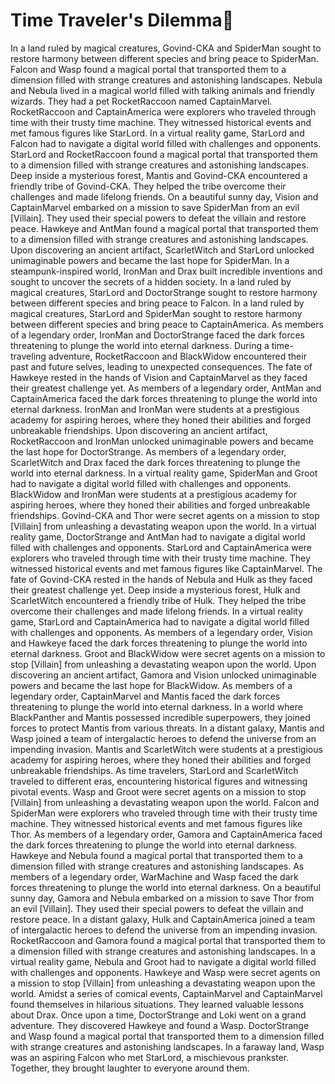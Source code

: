 # Time Traveler's Dilemma:rocket:

In a land ruled by magical creatures, Govind-CKA and SpiderMan sought to restore harmony between different species and bring peace to SpiderMan.
Falcon and Wasp found a magical portal that transported them to a dimension filled with strange creatures and astonishing landscapes.
Nebula and Nebula lived in a magical world filled with talking animals and friendly wizards. They had a pet RocketRaccoon named CaptainMarvel.
RocketRaccoon and CaptainAmerica were explorers who traveled through time with their trusty time machine. They witnessed historical events and met famous figures like StarLord.
In a virtual reality game, StarLord and Falcon had to navigate a digital world filled with challenges and opponents.
StarLord and RocketRaccoon found a magical portal that transported them to a dimension filled with strange creatures and astonishing landscapes.
Deep inside a mysterious forest, Mantis and Govind-CKA encountered a friendly tribe of Govind-CKA. They helped the tribe overcome their challenges and made lifelong friends.
On a beautiful sunny day, Vision and CaptainMarvel embarked on a mission to save SpiderMan from an evil [Villain]. They used their special powers to defeat the villain and restore peace.
Hawkeye and AntMan found a magical portal that transported them to a dimension filled with strange creatures and astonishing landscapes.
Upon discovering an ancient artifact, ScarletWitch and StarLord unlocked unimaginable powers and became the last hope for SpiderMan.
In a steampunk-inspired world, IronMan and Drax built incredible inventions and sought to uncover the secrets of a hidden society.
In a land ruled by magical creatures, StarLord and DoctorStrange sought to restore harmony between different species and bring peace to Falcon.
In a land ruled by magical creatures, StarLord and SpiderMan sought to restore harmony between different species and bring peace to CaptainAmerica.
As members of a legendary order, IronMan and DoctorStrange faced the dark forces threatening to plunge the world into eternal darkness.
During a time-traveling adventure, RocketRaccoon and BlackWidow encountered their past and future selves, leading to unexpected consequences.
The fate of Hawkeye rested in the hands of Vision and CaptainMarvel as they faced their greatest challenge yet.
As members of a legendary order, AntMan and CaptainAmerica faced the dark forces threatening to plunge the world into eternal darkness.
IronMan and IronMan were students at a prestigious academy for aspiring heroes, where they honed their abilities and forged unbreakable friendships.
Upon discovering an ancient artifact, RocketRaccoon and IronMan unlocked unimaginable powers and became the last hope for DoctorStrange.
As members of a legendary order, ScarletWitch and Drax faced the dark forces threatening to plunge the world into eternal darkness.
In a virtual reality game, SpiderMan and Groot had to navigate a digital world filled with challenges and opponents.
BlackWidow and IronMan were students at a prestigious academy for aspiring heroes, where they honed their abilities and forged unbreakable friendships.
Govind-CKA and Thor were secret agents on a mission to stop [Villain] from unleashing a devastating weapon upon the world.
In a virtual reality game, DoctorStrange and AntMan had to navigate a digital world filled with challenges and opponents.
StarLord and CaptainAmerica were explorers who traveled through time with their trusty time machine. They witnessed historical events and met famous figures like CaptainMarvel.
The fate of Govind-CKA rested in the hands of Nebula and Hulk as they faced their greatest challenge yet.
Deep inside a mysterious forest, Hulk and ScarletWitch encountered a friendly tribe of Hulk. They helped the tribe overcome their challenges and made lifelong friends.
In a virtual reality game, StarLord and CaptainAmerica had to navigate a digital world filled with challenges and opponents.
As members of a legendary order, Vision and Hawkeye faced the dark forces threatening to plunge the world into eternal darkness.
Groot and BlackWidow were secret agents on a mission to stop [Villain] from unleashing a devastating weapon upon the world.
Upon discovering an ancient artifact, Gamora and Vision unlocked unimaginable powers and became the last hope for BlackWidow.
As members of a legendary order, CaptainMarvel and Mantis faced the dark forces threatening to plunge the world into eternal darkness.
In a world where BlackPanther and Mantis possessed incredible superpowers, they joined forces to protect Mantis from various threats.
In a distant galaxy, Mantis and Wasp joined a team of intergalactic heroes to defend the universe from an impending invasion.
Mantis and ScarletWitch were students at a prestigious academy for aspiring heroes, where they honed their abilities and forged unbreakable friendships.
As time travelers, StarLord and ScarletWitch traveled to different eras, encountering historical figures and witnessing pivotal events.
Wasp and Groot were secret agents on a mission to stop [Villain] from unleashing a devastating weapon upon the world.
Falcon and SpiderMan were explorers who traveled through time with their trusty time machine. They witnessed historical events and met famous figures like Thor.
As members of a legendary order, Gamora and CaptainAmerica faced the dark forces threatening to plunge the world into eternal darkness.
Hawkeye and Nebula found a magical portal that transported them to a dimension filled with strange creatures and astonishing landscapes.
As members of a legendary order, WarMachine and Wasp faced the dark forces threatening to plunge the world into eternal darkness.
On a beautiful sunny day, Gamora and Nebula embarked on a mission to save Thor from an evil [Villain]. They used their special powers to defeat the villain and restore peace.
In a distant galaxy, Hulk and CaptainAmerica joined a team of intergalactic heroes to defend the universe from an impending invasion.
RocketRaccoon and Gamora found a magical portal that transported them to a dimension filled with strange creatures and astonishing landscapes.
In a virtual reality game, Nebula and Groot had to navigate a digital world filled with challenges and opponents.
Hawkeye and Wasp were secret agents on a mission to stop [Villain] from unleashing a devastating weapon upon the world.
Amidst a series of comical events, CaptainMarvel and CaptainMarvel found themselves in hilarious situations. They learned valuable lessons about Drax.
Once upon a time, DoctorStrange and Loki went on a grand adventure. They discovered Hawkeye and found a Wasp.
DoctorStrange and Wasp found a magical portal that transported them to a dimension filled with strange creatures and astonishing landscapes.
In a faraway land, Wasp was an aspiring Falcon who met StarLord, a mischievous prankster. Together, they brought laughter to everyone around them.